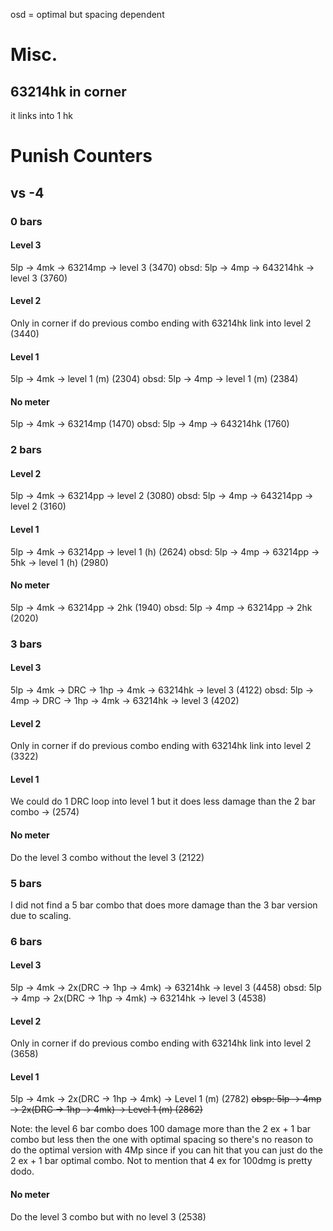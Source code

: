 osd = optimal but spacing dependent


# Misc.

## 63214hk in corner

it links into 1 hk

# Punish Counters

## vs -4

### 0 bars

#### Level 3

5lp -> 4mk -> 63214mp -> level 3 (3470)
obsd: 5lp -> 4mp -> 643214hk -> level 3 (3760)

#### Level 2

Only in corner if do previous combo ending with 63214hk link into level 2 (3440)

#### Level 1

5lp -> 4mk -> level 1 (m) (2304)
obsd: 5lp -> 4mp -> level 1 (m) (2384)

#### No meter

5lp -> 4mk -> 63214mp (1470)
obsd: 5lp -> 4mp -> 643214hk (1760)

### 2 bars

#### Level 2

5lp -> 4mk -> 63214pp -> level 2 (3080)
obsd: 5lp -> 4mp -> 643214pp -> level 2 (3160)

#### Level 1

5lp -> 4mk -> 63214pp -> level 1 (h) (2624)
obsd: 5lp -> 4mp -> 63214pp -> 5hk -> level 1 (h) (2980)

#### No meter

5lp -> 4mk -> 63214pp -> 2hk (1940)
obsd: 5lp -> 4mp -> 63214pp -> 2hk (2020)

### 3 bars

#### Level 3

5lp -> 4mk -> DRC -> 1hp -> 4mk -> 63214hk -> level 3 (4122)
obsd: 5lp -> 4mp -> DRC -> 1hp -> 4mk -> 63214hk -> level 3 (4202)

#### Level 2

Only in corner if do previous combo ending with 63214hk link into level 2 (3322)

#### Level 1

We could do 1 DRC loop into level 1 but it does less damage than the 2 bar combo -> (2574)

#### No meter

Do the level 3 combo without the level 3 (2122)

### 5 bars

I did not find a 5 bar combo that does more damage than the 3 bar version due to scaling.


### 6 bars

#### Level 3

5lp -> 4mk -> 2x(DRC -> 1hp -> 4mk) -> 63214hk -> level 3 (4458)
obsd: 5lp -> 4mp -> 2x(DRC -> 1hp -> 4mk) -> 63214hk -> level 3 (4538)

#### Level 2

Only in corner if do previous combo ending with 63214hk link into level 2 (3658)

#### Level 1

5lp -> 4mk -> 2x(DRC -> 1hp -> 4mk) -> Level 1 (m) (2782)
~~obsp: 5lp -> 4mp -> 2x(DRC -> 1hp -> 4mk) -> Level 1 (m) (2862)~~

Note: the level 6 bar combo does 100 damage more than the 2 ex + 1 bar combo but less then the one with optimal spacing so there's no reason to do the optimal version with 4Mp since if you can hit that you can just do the 2 ex + 1 bar optimal combo. Not to mention that 4 ex for 100dmg is pretty dodo.

#### No meter

Do the level 3 combo but with no level 3 (2538)